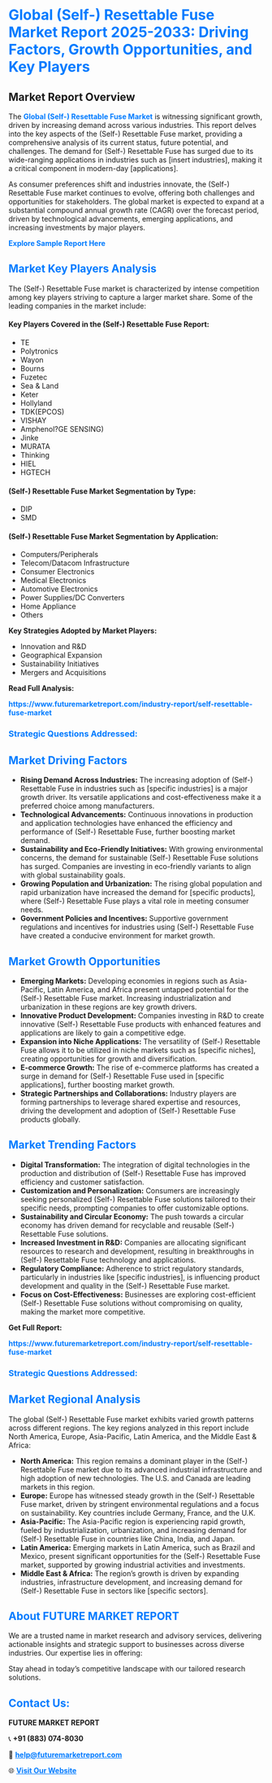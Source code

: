 <h1 style="color: #007BFF;">Global (Self-) Resettable Fuse Market Report 2025-2033: Driving Factors, Growth Opportunities, and Key Players</h1>

<section id="overview">
<h2>Market Report Overview</h2>
<p>The <a href="https://www.futuremarketreport.com/industry-report/self-resettable-fuse-market" style="color: #007BFF; text-decoration: none;"><strong>Global (Self-) Resettable Fuse Market</strong></a> is witnessing significant growth, driven by increasing demand across various industries. This report delves into the key aspects of the (Self-) Resettable Fuse market, providing a comprehensive analysis of its current status, future potential, and challenges. The demand for (Self-) Resettable Fuse has surged due to its wide-ranging applications in industries such as [insert industries], making it a critical component in modern-day [applications].</p>
<p>As consumer preferences shift and industries innovate, the (Self-) Resettable Fuse market continues to evolve, offering both challenges and opportunities for stakeholders. The global market is expected to expand at a substantial compound annual growth rate (CAGR) over the forecast period, driven by technological advancements, emerging applications, and increasing investments by major players.</p>
</section>

<section id="overview">
<p><a href="https://www.futuremarketreport.com/request-sample/reportId=50179" style="color: #007BFF; text-decoration: none;"><strong>Explore Sample Report Here</strong></a></p>
</section>

<section id="key-players">
<h2 style="color: #007BFF;">Market Key Players Analysis</h2>
<p>The (Self-) Resettable Fuse market is characterized by intense competition among key players striving to capture a larger market share. Some of the leading companies in the market include:</p>
<h4>Key Players Covered in the (Self-) Resettable Fuse Report:</h4>
<ul><li>TE</li><li>Polytronics</li><li>Wayon</li><li>Bourns</li><li>Fuzetec</li><li>Sea &amp; Land</li><li>Keter</li><li>Hollyland</li><li>TDK(EPCOS)</li><li>VISHAY</li><li>Amphenol?GE SENSING)</li><li>Jinke</li><li>MURATA</li><li>Thinking</li><li>HIEL</li><li>HGTECH</li></ul>
<h4>(Self-) Resettable Fuse Market Segmentation by Type:</h4>
<ul><li>DIP</li><li>SMD</li></ul>

<h4>(Self-) Resettable Fuse Market Segmentation by Application:</h4>
<ul><li>Computers/Peripherals</li><li>Telecom/Datacom Infrastructure</li><li>Consumer Electronics</li><li>Medical Electronics</li><li>Automotive Electronics</li><li>Power Supplies/DC Converters</li><li>Home Appliance</li><li>Others</li></ul>
<p><strong>Key Strategies Adopted by Market Players:</strong></p>
<ul>
<li>Innovation and R&D</li>
<li>Geographical Expansion</li>
<li>Sustainability Initiatives</li>
<li>Mergers and Acquisitions</li>
</ul>
</section>

<section>
<p><strong>Read Full Analysis: </strong></p><a href="https://www.futuremarketreport.com/industry-report/self-resettable-fuse-market" style="color: #007BFF; text-decoration: none;"><strong>https://www.futuremarketreport.com/industry-report/self-resettable-fuse-market</strong></a>
<h3 style="color: #007BFF;">Strategic Questions Addressed:</h3>
</section>

<section id="driving-factors">
<h2 style="color: #007BFF;">Market Driving Factors</h2>
<ul>
<li><strong>Rising Demand Across Industries:</strong> The increasing adoption of (Self-) Resettable Fuse in industries such as [specific industries] is a major growth driver. Its versatile applications and cost-effectiveness make it a preferred choice among manufacturers.</li>
<li><strong>Technological Advancements:</strong> Continuous innovations in production and application technologies have enhanced the efficiency and performance of (Self-) Resettable Fuse, further boosting market demand.</li>
<li><strong>Sustainability and Eco-Friendly Initiatives:</strong> With growing environmental concerns, the demand for sustainable (Self-) Resettable Fuse solutions has surged. Companies are investing in eco-friendly variants to align with global sustainability goals.</li>
<li><strong>Growing Population and Urbanization:</strong> The rising global population and rapid urbanization have increased the demand for [specific products], where (Self-) Resettable Fuse plays a vital role in meeting consumer needs.</li>
<li><strong>Government Policies and Incentives:</strong> Supportive government regulations and incentives for industries using (Self-) Resettable Fuse have created a conducive environment for market growth.</li>
</ul>
</section>

<section id="growth-opportunities">
<h2 style="color: #007BFF;">Market Growth Opportunities</h2>
<ul>
<li><strong>Emerging Markets:</strong> Developing economies in regions such as Asia-Pacific, Latin America, and Africa present untapped potential for the (Self-) Resettable Fuse market. Increasing industrialization and urbanization in these regions are key growth drivers.</li>
<li><strong>Innovative Product Development:</strong> Companies investing in R&D to create innovative (Self-) Resettable Fuse products with enhanced features and applications are likely to gain a competitive edge.</li>
<li><strong>Expansion into Niche Applications:</strong> The versatility of (Self-) Resettable Fuse allows it to be utilized in niche markets such as [specific niches], creating opportunities for growth and diversification.</li>
<li><strong>E-commerce Growth:</strong> The rise of e-commerce platforms has created a surge in demand for (Self-) Resettable Fuse used in [specific applications], further boosting market growth.</li>
<li><strong>Strategic Partnerships and Collaborations:</strong> Industry players are forming partnerships to leverage shared expertise and resources, driving the development and adoption of (Self-) Resettable Fuse products globally.</li>
</ul>
</section>

<section id="trending-factors">
<h2 style="color: #007BFF;">Market Trending Factors</h2>
<ul>
<li><strong>Digital Transformation:</strong> The integration of digital technologies in the production and distribution of (Self-) Resettable Fuse has improved efficiency and customer satisfaction.</li>
<li><strong>Customization and Personalization:</strong> Consumers are increasingly seeking personalized (Self-) Resettable Fuse solutions tailored to their specific needs, prompting companies to offer customizable options.</li>
<li><strong>Sustainability and Circular Economy:</strong> The push towards a circular economy has driven demand for recyclable and reusable (Self-) Resettable Fuse solutions.</li>
<li><strong>Increased Investment in R&D:</strong> Companies are allocating significant resources to research and development, resulting in breakthroughs in (Self-) Resettable Fuse technology and applications.</li>
<li><strong>Regulatory Compliance:</strong> Adherence to strict regulatory standards, particularly in industries like [specific industries], is influencing product development and quality in the (Self-) Resettable Fuse market.</li>
<li><strong>Focus on Cost-Effectiveness:</strong> Businesses are exploring cost-efficient (Self-) Resettable Fuse solutions without compromising on quality, making the market more competitive.</li>
</ul>
</section>

<section>
<p><strong>Get Full Report: </strong></p><a href="https://www.futuremarketreport.com/industry-report/self-resettable-fuse-market" style="color: #007BFF; text-decoration: none;"><strong>https://www.futuremarketreport.com/industry-report/self-resettable-fuse-market</strong></a>
<h3 style="color: #007BFF;">Strategic Questions Addressed:</h3>
</section>


<section id="regional-analysis">
<h2 style="color: #007BFF;">Market Regional Analysis</h2>
<p>The global (Self-) Resettable Fuse market exhibits varied growth patterns across different regions. The key regions analyzed in this report include North America, Europe, Asia-Pacific, Latin America, and the Middle East & Africa:</p>
<ul>
<li><strong>North America:</strong> This region remains a dominant player in the (Self-) Resettable Fuse market due to its advanced industrial infrastructure and high adoption of new technologies. The U.S. and Canada are leading markets in this region.</li>
<li><strong>Europe:</strong> Europe has witnessed steady growth in the (Self-) Resettable Fuse market, driven by stringent environmental regulations and a focus on sustainability. Key countries include Germany, France, and the U.K.</li>
<li><strong>Asia-Pacific:</strong> The Asia-Pacific region is experiencing rapid growth, fueled by industrialization, urbanization, and increasing demand for (Self-) Resettable Fuse in countries like China, India, and Japan.</li>
<li><strong>Latin America:</strong> Emerging markets in Latin America, such as Brazil and Mexico, present significant opportunities for the (Self-) Resettable Fuse market, supported by growing industrial activities and investments.</li>
<li><strong>Middle East & Africa:</strong> The region’s growth is driven by expanding industries, infrastructure development, and increasing demand for (Self-) Resettable Fuse in sectors like [specific sectors].</li>
</ul>
</section>

<footer>
<h2 style="color: #007BFF;">About FUTURE MARKET REPORT</h2>
<p>We are a trusted name in market research and advisory services, delivering actionable insights and strategic support to businesses across diverse industries. Our expertise lies in offering:</p>

<p>Stay ahead in today’s competitive landscape with our tailored research solutions.</p>

<h2 style="color: #007BFF;">Contact Us:</h2>
<p><strong>FUTURE MARKET REPORT</strong></p>
<p>📞 <strong>+91 (883) 074-8030</strong></p>
<p>📧 <strong><a href="mailto:help@futuremarketreport.com" style="color: #007BFF;">help@futuremarketreport.com</a></strong></p>
<p>🌐 <strong><a href="https://www.futuremarketreport.com/" style="color: #007BFF;">Visit Our Website</a></strong></p>
</footer>
